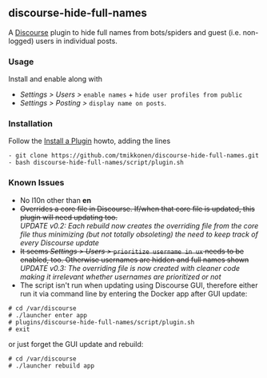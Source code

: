 ## discourse-hide-full-names

A [Discourse](https://github.com/discourse/discourse) plugin to hide full names from bots/spiders and guest (i.e. non-logged) users in individual posts.

### Usage

Install and enable along with 
* _Settings > Users >_ `enable names` + `hide user profiles from public`
* _Settings > Posting >_ `display name on posts`.

### Installation

Follow the [Install a Plugin](https://meta.discourse.org/t/install-a-plugin/19157) howto, adding the lines
```
- git clone https://github.com/tmikkonen/discourse-hide-full-names.git
- bash discourse-hide-full-names/script/plugin.sh
```

### Known Issues
* No l10n other than **en**
* ~~Overrides a core file in Discourse. If/when that core file is updated, this plugin will need updating too.~~  
  _UPDATE v0.2: Each rebuild now creates the overriding file from the core file thus minimizing (but not totally obsoleting) the need to keep track of every Discourse update_
* ~~It seems _Settings > Users >_ `prioritize username in ux` needs to be enabled, too. Otherwise usernames are hidden and full names shown~~  
  _UPDATE v0.3: The overriding file is now created with cleaner code making it irrelevant whether usernames are prioritized or not_
* The script isn't run when updating using Discourse GUI, therefore either run it via command line by entering the Docker app after GUI update:
```
# cd /var/discourse
# ./launcher enter app
# plugins/discourse-hide-full-names/script/plugin.sh
# exit
```
or just forget the GUI update and rebuild:
```
# cd /var/discourse
# ./launcher rebuild app
```

